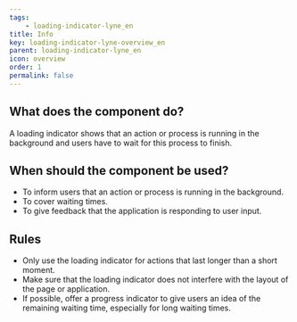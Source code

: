 ```yaml
---
tags: 
    - loading-indicator-lyne_en
title: Info
key: loading-indicator-lyne-overview_en
parent: loading-indicator-lyne_en
icon: overview
order: 1
permalink: false
---
```


## What does the component do?
A loading indicator shows that an action or process is running in the background and users have to wait for this process to finish.

## When should the component be used?
* To inform users that an action or process is running in the background.
* To cover waiting times.
* To give feedback that the application is responding to user input.

## Rules
* Only use the loading indicator for actions that last longer than a short moment.
* Make sure that the loading indicator does not interfere with the layout of the page or application.
* If possible, offer a progress indicator to give users an idea of the remaining waiting time, especially for long waiting times.